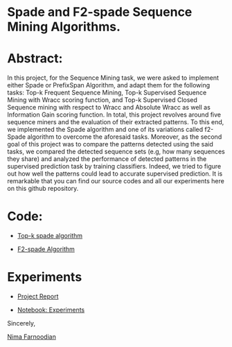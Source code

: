 
# Spade and F2-spade Sequence Mining Algorithms.

# Abstract:

In this project, for the Sequence Mining task, we were asked to implement either Spade or PrefixSpan Algorithm, and adapt them for the following tasks: Top-k Frequent Sequence Mining, Top-k Supervised Sequence Mining with Wracc scoring function, and Top-k Supervised Closed Sequence mining with respect to Wracc and Absolute Wracc as well as Information Gain scoring function. In total, this project revolves around five sequence miners and the evaluation of their extracted patterns. To this end, we implemented the Spade algorithm and one of its variations called f2-Spade algorithm to overcome the aforesaid tasks. Moreover, as the second goal of this project was to compare the patterns detected using the said tasks, we compared the detected sequence sets (e.g, how many sequences they share) and analyzed the performance of detected patterns in the supervised prediction task by training classifiers. Indeed, we tried to figure out how well the patterns could lead to accurate supervised prediction. It is remarkable that you can find our source codes and all our experiments here on this github repository.

# Code:
- [Top-k spade algorithm](topk_spade.py)

- [F2-spade Algorithm](f2_spade.py)

# Experiments
- [Project Report](Report-PatternMining_Proj2.pdf)

- [Notebook: Experiments](Algorithm_analysis.ipynb)

Sincerely, 

[Nima Farnoodian](mailto:nima.farnoodian@student.uclouvain.be)


